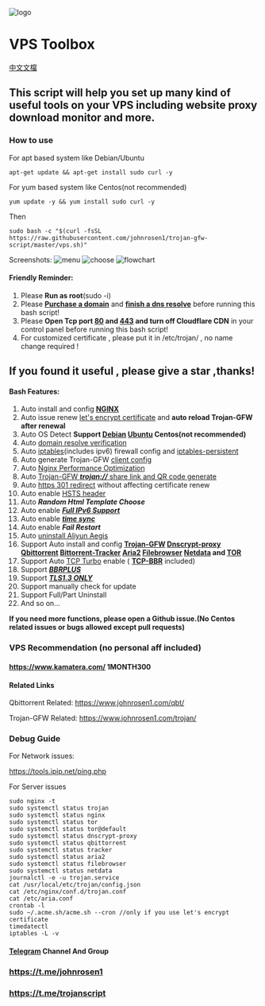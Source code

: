 ![logo](https://raw.githubusercontent.com/johnrosen1/trojan-gfw-script/master/logo.png)
# VPS Toolbox
[中文文檔](https://github.com/johnrosen1/trojan-gfw-script/blob/master/README_CN.md)
## This script will help you set up many kind of useful tools on your VPS including website proxy download monitor and more.

### How to use
For apt based system like Debian/Ubuntu
```
apt-get update && apt-get install sudo curl -y
```
For yum based system like Centos(not recommended)
```
yum update -y && yum install sudo curl -y
```
Then
```
sudo bash -c "$(curl -fsSL https://raw.githubusercontent.com/johnrosen1/trojan-gfw-script/master/vps.sh)"
```
Screenshots:
![menu](https://raw.githubusercontent.com/johnrosen1/trojan-gfw-script/master/screenshot/1.png)
![choose](https://raw.githubusercontent.com/johnrosen1/trojan-gfw-script/master/screenshot/2.png)
![flowchart](https://raw.githubusercontent.com/jerrypoma/trojan-gfw-script/master/vpstoolbox.png)

#### Friendly Reminder:
1. Please **Run as root**(sudo -i)
2. Please **[Purchase a domain](https://www.namesilo.com/?rid=685fb47qi)** and **[finish a dns resolve](https://dnschecker.org/)** before running this bash script!
3. Please **Open Tcp port [80](https://www.speedguide.net/port.php?port=80) and [443](https://www.speedguide.net/port.php?port=443) and turn off Cloudflare CDN** in your control panel before running this bash script!
4. For customized certificate , please put it in /etc/trojan/ , no name change required !

## If you found it useful , please give a star ,thanks!
#### Bash Features:

1. Auto install and config **[NGINX](https://www.nginx.com/)**
3. Auto issue renew [let's encrypt certificate](https://letsencrypt.org/) and **auto reload Trojan-GFW after renewal**
4. Auto OS Detect **Support [Debian](https://www.debian.org/) [Ubuntu](https://ubuntu.com/) Centos(not recommended)**
5. Auto [domain resolve verification](https://en.wikipedia.org/wiki/Nslookup)
6. Auto [iptables](https://en.wikipedia.org/wiki/Iptables)(includes ipv6) firewall config and [iptables-persistent](https://github.com/zertrin/iptables-persistent)
7. Auto generate Trojan-GFW [client config](https://trojan-gfw.github.io/trojan/config) 
10. Auto [Nginx Performance Optimization](https://www.johnrosen1.com/nginx1/)
11. Auto [Trojan-GFW ***trojan://*** share link and QR code generate](https://github.com/trojan-gfw/trojan-url)
13. Auto [https 301 redirect](https://en.wikipedia.org/wiki/HTTP_301) without affecting certificate renew
14. Auto enable [HSTS header](https://securityheaders.com/)
16. Auto ***Random Html Template Choose***
17. Auto enable [***Full IPv6 Support***](https://en.wikipedia.org/wiki/IPv6)
18. Auto enable ***[time sync](https://www.freedesktop.org/software/systemd/man/timedatectl.html)***
19. Auto enable ***Fail Restart*** 
20. Auto [uninstall Aliyun Aegis](https://www.johnrosen1.com/ali-iso/)
20. Support Auto install and config **[Trojan-GFW](https://github.com/trojan-gfw/trojan) [Dnscrypt-proxy](https://www.dnscrypt.org/) [Qbittorrent](https://www.qbittorrent.org/) [Bittorrent-Tracker](https://github.com/webtorrent/bittorrent-tracker) [Aria2](https://github.com/aria2/aria2) [Filebrowser](https://github.com/filebrowser/filebrowser) [Netdata](https://github.com/netdata/netdata) and [TOR](https://famicoman.com/2018/01/03/configuring-and-monitoring-a-tor-middle-relay/)**
9.  Support Auto [TCP Turbo](https://github.com/shadowsocks/shadowsocks/wiki/Optimizing-Shadowsocks) enable ( **[TCP-BBR](https://github.com/google/bbr)** included)
20. Support ***[BBRPLUS](https://github.com/chiakge/Linux-NetSpeed)***
15. Support ***[TLS1.3 ONLY](https://wiki.openssl.org/index.php/TLS1.3)***
21. Support manually check for update
23. Support Full/Part Uninstall
24. And so on...

**If you need more functions, please open a Github issue.(No Centos related issues or bugs allowed except pull requests)**

### VPS Recommendation (no personal aff included)

#### https://www.kamatera.com/ 1MONTH300

#### Related Links
Qbittorrent Related: https://www.johnrosen1.com/qbt/

Trojan-GFW Related: https://www.johnrosen1.com/trojan/

### Debug Guide

For Network issues:

https://tools.ipip.net/ping.php

For Server issues

```
sudo nginx -t
sudo systemctl status trojan
sudo systemctl status nginx
sudo systemctl status tor
sudo systemctl status tor@default
sudo systemctl status dnscrypt-proxy
sudo systemctl status qbittorrent
sudo systemctl status tracker
sudo systemctl status aria2
sudo systemctl status filebrowser
sudo systemctl status netdata
journalctl -e -u trojan.service
cat /usr/local/etc/trojan/config.json
cat /etc/nginx/conf.d/trojan.conf
cat /etc/aria.conf
crontab -l
sudo ~/.acme.sh/acme.sh --cron //only if you use let's encrypt certificate
timedatectl
iptables -L -v
```
#### [Telegram](https://telegram.org/) Channel And Group

### https://t.me/johnrosen1

### https://t.me/trojanscript


